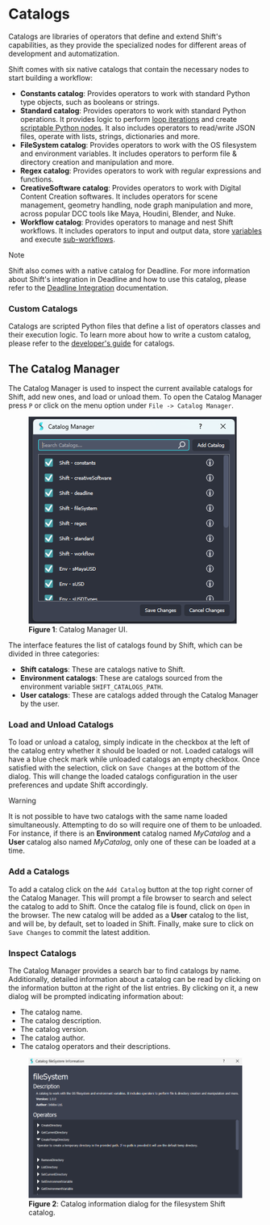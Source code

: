 # Catalogs

Catalogs are libraries of operators that define and extend Shift's capabilities, as they provide the specialized nodes for different areas of development and automatization. 

Shift comes with six native catalogs that contain the necessary nodes to start building a workflow:

- **Constants catalog**: Provides operators to work with standard Python type objects, such as booleans or strings.
- **Standard catalog**: Provides operators to work with standard Python operations. It provides logic to perform [loop iterations](../reference/nodes/iteration.md) and create [scriptable Python nodes](../reference/nodes/python_script.md). It also includes operators to read/write JSON files, operate with lists, strings, dictionaries and more.
- **FileSystem catalog**: Provides operators to work with the OS filesystem and environment variables. It includes operators to perform file & directory creation and manipulation and more.
- **Regex catalog**: Provides operators to work with regular expressions and functions.
- **CreativeSoftware catalog**: Provides operators to work with Digital Content Creation softwares. It includes operators for scene management, geometry handling, node graph manipulation and more, across popular DCC tools like Maya, Houdini, Blender, and Nuke.
- **Workflow catalog**: Provides operators to manage and nest Shift workflows. It includes operators to input and output data, store [variables](../reference/nodes/variables.md) and execute [sub-workflows](../reference/nodes/workflow.md).

>[!NOTE]
> Shift also comes with a native catalog for Deadline. For more information about Shift's integration in Deadline and how to use this catalog, please refer to the [Deadline Integration](../integration_resources/deadline.md) documentation.

### Custom Catalogs

Catalogs are scripted Python files that define a list of operators classes and their execution logic. To learn more about how to write a custom catalog, please refer to the [developer's guide](../reference/dev_help/developers_guide/#create-a-catalog) for catalogs. 


## The Catalog Manager

The Catalog Manager is used to inspect the current available catalogs for Shift, add new ones, and load or unload them. 
To open the Catalog Manager press `P` or click on the menu option under `File -> Catalog Manager`. 

<figure>
      <img src="images/catalog_manager.png" alt="Catalog Manager.">
      <figcaption><b>Figure 1</b>: Catalog Manager UI.</figcaption>   
</figure>

The interface features the list of catalogs found by Shift, which can be divided in three categories:

- **Shift catalogs**: These are catalogs native to Shift.
- **Environment catalogs**: These are catalogs sourced from the environment variable `SHIFT_CATALOGS_PATH`. 
- **User catalogs**: These are catalogs added through the Catalog Manager by the user. 

### Load and Unload Catalogs

To load or unload a catalog, simply indicate in the checkbox at the left of the catalog entry whether it should be loaded or not. Loaded catalogs will have a blue check mark while unloaded catalogs an empty checkbox. Once satisfied with the selection, click on `Save Changes` at the bottom of the dialog. This will change the loaded catalogs configuration in the user preferences and update Shift accordingly.

>[!WARNING]
> It is not possible to have two catalogs with the same name loaded simultaneously. Attempting to do so will require one of them to be unloaded. 
> For instance, if there is an **Environment** catalog named *MyCatalog* and a **User** catalog also named *MyCatalog*, only one of these can be loaded at a time.

### Add a Catalogs

To add a catalog click on the `Add Catalog` button at the top right corner of the Catalog Manager. This will prompt a file browser to search and select the catalog to add to Shift. Once the catalog file is found, click on `Open` in the browser. The new catalog will be added as a **User** catalog to the list, and will be, by default, set to loaded in Shift. Finally, make sure to click on `Save Changes` to commit the latest addition. 

### Inspect Catalogs
The Catalog Manager provides a search bar to find catalogs by name. Additionally, detailed information about a catalog can be read by clicking on the information button at the right of the list entries. By clicking on it, a new dialog will be prompted indicating information about:

- The catalog name.
- The catalog description.
- The catalog version.
- The catalog author.
- The catalog operators and their descriptions.

<figure>
      <img src="images/catalog_information.png" alt="Catalog Information Dialog.">
      <figcaption><b>Figure 2</b>: Catalog information dialog for the filesystem Shift catalog.</figcaption>   
</figure>
